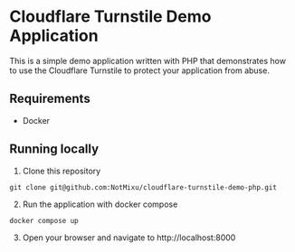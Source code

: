 # Cloudflare Turnstile Demo Application
This is a simple demo application written with PHP that demonstrates how to use the Cloudflare Turnstile to protect your application from abuse.

## Requirements
* Docker

## Running locally
1. Clone this repository
```
git clone git@github.com:NotMixu/cloudflare-turnstile-demo-php.git
```
2. Run the application with docker compose
```
docker compose up
```
3. Open your browser and navigate to http://localhost:8000
